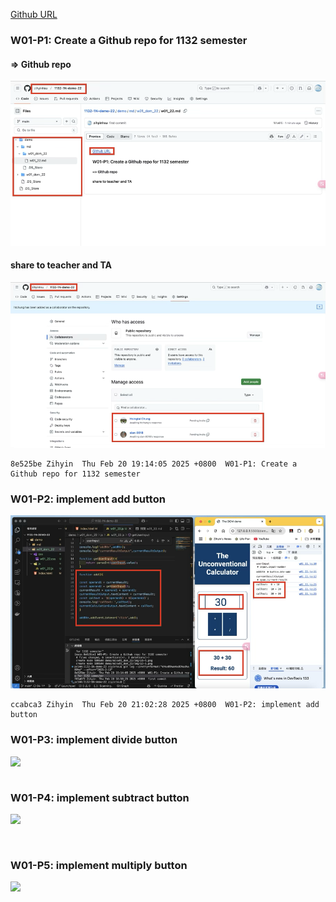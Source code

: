 [Github URL](https://github.com/zihyinhsu/1132-1N-demo-22)

### W01-P1: Create a Github repo for 1132 semester
#### => Github repo
![alt text](img/p1-1.png)

#### share to teacher and TA
![alt text](img/p1-2.png)

```
8e525be Zihyin  Thu Feb 20 19:14:05 2025 +0800  W01-P1: Create a Github repo for 1132 semester
```

### W01-P2: implement add button
 
![alt text](img/p2-1.png)
 
```
ccabca3 Zihyin  Thu Feb 20 21:02:28 2025 +0800  W01-P2: implement add button
```

### W01-P3: implement divide button
 
![](w01-p3.png)
 
```
```
 
### W01-P4: implement subtract button
 
![](w01-p4.png)
 
```
 
```
 
### W01-P5: implement multiply button
 
![](w01-p5.png)
 
```
 
```